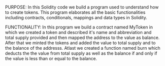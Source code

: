 PURPOSE:
In this Solidity code we build a program used to understand how to create tokens. This program elaborates all the basic functionalities including contracts, conditionals, mappings and data 
types in Solidity.

FUNCTIONALITY:
In this program we build a contract named MyToken in which we created a token and described it's name and abbreviation and total supply provided and then mapped the address to the value as
balance. After that we minted the tokens and added the value to total supply and to the balance of the addresss. Atlast we created a function named burn which deducts the the value from total
supply as well as the balance if and only if the value is less than or equal to the balance.
